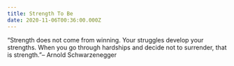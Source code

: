 ```yaml
---
title: Strength To Be
date: 2020-11-06T00:36:00.000Z
---
```

“Strength does not come from winning. Your struggles develop your strengths. When you go through hardships and decide not to surrender, that is strength.”– Arnold Schwarzenegger